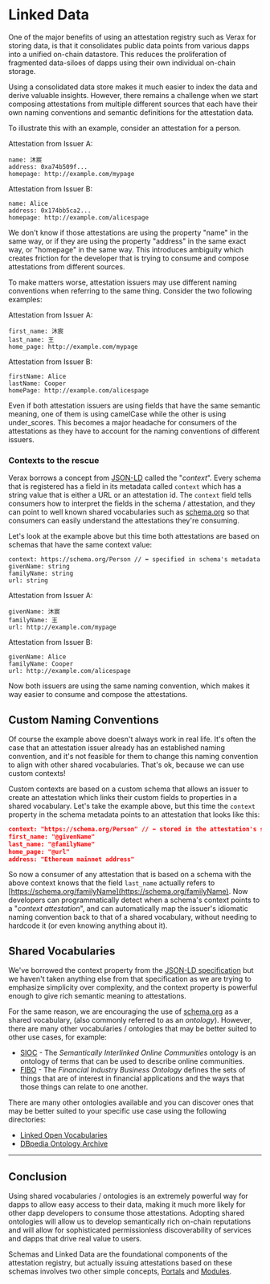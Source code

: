 # Linked Data

One of the major benefits of using an attestation registry such as Verax for storing data, is that it consolidates public data points from various dapps into a unified on-chain datastore.  This reduces the proliferation of fragmented data-siloes of dapps using their own individual on-chain storage.

Using a consolidated data store makes it much easier to index the data and derive valuable insights.  However, there remains a challenge when we start composing attestations from multiple different sources that each have their own naming conventions and semantic definitions for the attestation data.

To illustrate this with an example, consider an attestation for a person.

Attestation from Issuer A:

```
name: 沐宸
address: 0xa74b509f...
homepage: http://example.com/mypage
```

Attestation from Issuer B:

```
name: Alice
address: 0x174bb5ca2...
homepage: http://example.com/alicespage
```

We don't know if those attestations are using the property "name" in the same way, or if they are using the property "address" in the same exact way, or "homepage" in the same way. This introduces ambiguity which creates friction for the developer that is trying to consume and compose attestations from different sources.

To make matters worse, attestation issuers may use different naming conventions when referring to the same thing.  Consider the two following examples:

Attestation from Issuer A:

```
first_name: 沐宸
last_name: 王
home_page: http://example.com/mypage
```

Attestation from Issuer B:

```
firstName: Alice
lastName: Cooper
homePage: http://example.com/alicespage
```

Even if both attestation issuers are using fields that have the same semantic meaning, one of them is using camelCase while the other is using under\_scores.  This becomes a major headache for consumers of the attestations as they have to account for the naming conventions of different issuers.

### Contexts to the rescue

Verax borrows a concept from [JSON-LD](https://json-ld.org) called the "_context_".  Every schema that is registered has a field in its metadata called `context` which has a string value that is either a URL or an attestation id.  The `context` field tells consumers how to interpret the fields in the schema / attestation, and they can point to well known shared vocabularies such as [schema.org](https://schema.org) so that consumers can easily understand the attestations they're consuming.

Let's look at the example above but this time both attestations are based on schemas that have the same context value:

```
context: https://schema.org/Person // ⬅︎ specified in schema's metadata
givenName: string
familyName: string
url: string
```

Attestation from Issuer A:

```
givenName: 沐宸
familyName: 王
url: http://example.com/mypage
```

Attestation from Issuer B:

```
givenName: Alice
familyName: Cooper
url: http://example.com/alicespage
```

Now both issuers are using the same naming convention, which makes it way easier to consume and compose the attestations.

## Custom Naming Conventions

Of course the example above doesn't always work in real life.  It's often the case that an attestation issuer already has an established naming convention, and it's not feasible for them to change this naming convention to align with other shared vocabularies.  That's ok, because we can use custom contexts!

Custom contexts are based on a custom schema that allows an issuer to create an attestation which links their custom fields to properties in a shared vocabulary.  Let's take the example above, but this time the `context` property in the schema metadata points to an attestation that looks like this:

```json
context: "https://schema.org/Person" // ⬅︎ stored in the attestation's schema metadata
first_name: "@givenName"
last_name: "@familyName"
home_page: "@url"
address: "Ethereum mainnet address"
```

So now a consumer of any attestation that is based on a schema with the above context knows that the field `last_name` actually refers to [https://schema.org/familyName](https://schema.org/familyName).  Now developers can programmatically detect when a schema's context points to a "_context attestation_", and can automatically map the issuer's idiomatic naming convention back to that of a shared vocabulary, without needing to hardcode it (or even knowing anything about it).

## Shared Vocabularies

We've borrowed the context property from the [JSON-LD specification](https://json-ld.org) but we haven't taken anything else from that specification as we are trying to emphasize simplicity over complexity, and the context property is powerful enough to give rich semantic meaning to attestations.

For the same reason, we are encouraging the use of [schema.org](https://schema.org/) as a shared vocabulary, (also commonly referred to as an _ontology_). However, there are many other vocabularies / ontologies that may be better suited to other use cases, for example:

* [SIOC](http://sioc-project.org) - The _Semantically Interlinked Online Communities_ ontology is an ontology of terms that can be used to describe online communities.
* [FIBO](https://edmconnect.edmcouncil.org/fibointerestgroup/fibo-products/fibo-viewer) - The _Financial Industry Business Ontology_ defines the sets of things that are of interest in financial applications and the ways that those things can relate to one another.

There are many other ontologies available and you can discover ones that may be better suited to your specific use case using the following directories:

* [Linked Open Vocabularies](https://lov.linkeddata.es/dataset/lov/)
* [DBpedia Ontology Archive](https://archivo.dbpedia.org/list#list)

***

## Conclusion

Using shared vocabularies / ontologies is an extremely powerful way for dapps to allow easy access to their data, making it much more likely for other dapp developers to consume those attestations.  Adopting shared ontologies will allow us to develop semantically rich on-chain reputations and will allow for sophisticated permissionless discoverability of services and dapps that drive real value to users.

Schemas and Linked Data are the foundational components of the attestation registry, but actually issuing attestations based on these schemas involves two other simple concepts, [Portals](portals.md) and [Modules](modules.md).
